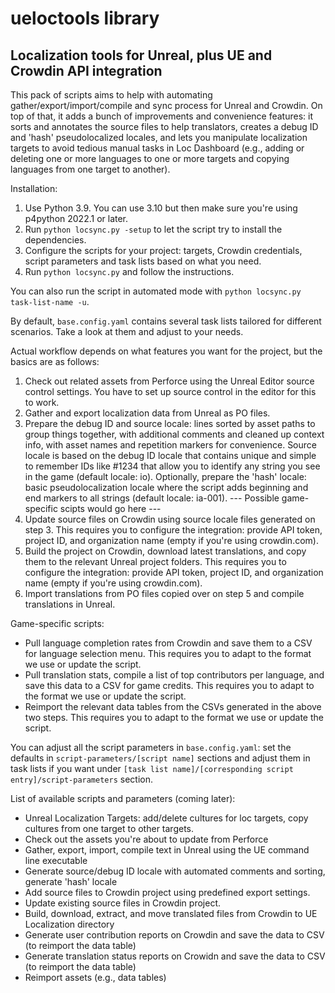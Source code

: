 # ueloctools library
## Localization tools for Unreal, plus UE and Crowdin API integration

This pack of scripts aims to help with automating gather/export/import/compile and sync process for Unreal and Crowdin. On top of that, it adds a bunch of improvements and convenience features: it sorts and annotates the source files to help translators, creates a debug ID and 'hash' pseudolocalized locales, and lets you manipulate localization targets to avoid tedious manual tasks in Loc Dashboard (e.g., adding or deleting one or more languages to one or more targets and copying languages from one target to another).

Installation:
1. Use Python 3.9. You can use 3.10 but then make sure you're using p4python 2022.1 or later.
2. Run `python locsync.py -setup` to let the script try to install the dependencies.
3. Configure the scripts for your project: targets, Crowdin credentials, script parameters and task lists based on what you need.
4. Run `python locsync.py` and follow the instructions.

You can also run the script in automated mode with `python locsync.py task-list-name -u`.

By default, `base.config.yaml` contains several task lists tailored for different scenarios. Take a look at them and adjust to your needs.

Actual workflow depends on what features you want for the project, but the basics are as follows:
1. Check out related assets from Perforce using the Unreal Editor source control settings. You have to set up source control in the editor for this to work.
2. Gather and export localization data from Unreal as PO files.
3. Prepare the debug ID and source locale: lines sorted by asset paths to group things together, with additional comments and cleaned up context info, with asset names and repetition markers for convenience. Source locale is based on the debug ID locale that contains unique and simple to remember IDs like #1234 that allow you to identify any string you see in the game (default locale: io). Optionally, prepare the 'hash' locale: basic pseudolocalization locale where the script adds beginning and end markers to all strings (default locale: ia-001).
--- Possible game-specific scipts would go here ---
4. Update source files on Crowdin using source locale files generated on step 3. This requires you to configure the integration: provide API token, project ID, and organization name (empty if you're using crowdin.com).
5. Build the project on Crowdin, download latest translations, and copy them to the relevant Unreal project folders. This requires you to configure the integration: provide API token, project ID, and organization name (empty if you're using crowdin.com).
6. Import translations from PO files copied over on step 5 and compile translations in Unreal.

Game-specific scripts:
- Pull language completion rates from Crowdin and save them to a CSV for language selection menu. This requires you to adapt to the format we use or update the script.
- Pull translation stats, compile a list of top contributors per language, and save this data to a CSV for game credits. This requires you to adapt to the format we use or update the script.
- Reimport the relevant data tables from the CSVs generated in the above two steps. This requires you to adapt to the format we use or update the script.

You can adjust all the script parameters in `base.config.yaml`: set the defaults in `script-parameters/[script name]` sections and adjust them in task lists if you want under `[task list name]/[corresponding script entry]/script-parameters` section.

List of available scripts and parameters (coming later):

- Unreal Localization Targets: add/delete cultures for loc targets, copy cultures from one target to other targets.
- Check out the assets you're about to update from Perforce
- Gather, export, import, compile text in Unreal using the UE command line executable
- Generate source/debug ID locale with automated comments and sorting, generate 'hash' locale
- Add source files to Crowdin project using predefined export settings.
- Update existing source files in Crowdin project.
- Build, download, extract, and move translated files from Crowdin to UE Localization directory
- Generate user contribution reports on Crowdin and save the data to CSV (to reimport the data table)
- Generate translation status reports on Crowidn and save the data to CSV (to reimport the data table)
- Reimport assets (e.g., data tables)